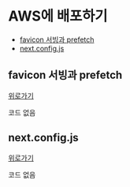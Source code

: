 # AWS에 배포하기
  
  - [favicon 서빙과 prefetch](#favicon-서빙과-prefetch)
  - [next.config.js](#next.config.js)
  




## favicon 서빙과 prefetch
[위로가기](#AWS에-배포하기)

코드 없음

## next.config.js
[위로가기](#AWS에-배포하기)

코드 없음

